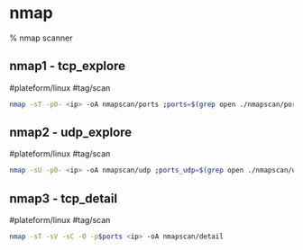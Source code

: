 # nmap
% nmap scanner

## nmap1 - tcp_explore
#plateform/linux #tag/scan
```bash
nmap -sT -p0- <ip> -oA nmapscan/ports ;ports=$(grep open ./nmapscan/ports.nmap | awk -F '/' '{print $1}' | paste -sd ',');echo $ports >> nmapscan/tcp_ports;
```

## nmap2 - udp_explore
#plateform/linux #tag/scan
```bash
nmap -sU -p0- <ip> -oA nmapscan/udp ;ports_udp=$(grep open ./nmapscan/udp.nmap | awk -F '/' '{print $1}' | paste -sd ',');echo $ports_udp >> nmapscan/udp_ports;
```

## nmap3 - tcp_detail
#plateform/linux #tag/scan
```bash
nmap -sT -sV -sC -O -p$ports <ip> -oA nmapscan/detail
```
